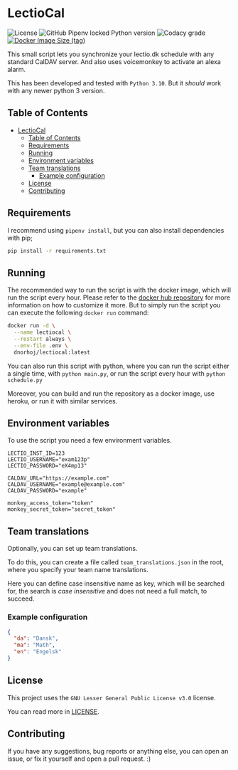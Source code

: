 # LectioCal

![License](https://img.shields.io/github/license/dnorhoj/LectioCal)
![GitHub Pipenv locked Python version](https://img.shields.io/github/pipenv/locked/python-version/dnorhoj/LectioCal)
![Codacy grade](https://img.shields.io/codacy/grade/76cecd863b67412fad55505149d99fce)
[![Docker Image Size (tag)](https://img.shields.io/docker/image-size/dnorhoj/lectiocal/latest?label=docker)](https://hub.docker.com/r/dnorhoj/lectiocal)

This small script lets you synchronize your lectio.dk schedule with any standard CalDAV server. And also uses voicemonkey to activate an alexa alarm.

This has been developed and tested with `Python 3.10`. But it *should* work with any newer python 3 version.

## Table of Contents

- [LectioCal](#lectiocal)
  - [Table of Contents](#table-of-contents)
  - [Requirements](#requirements)
  - [Running](#running)
  - [Environment variables](#environment-variables)
  - [Team translations](#team-translations)
    - [Example configuration](#example-configuration)
  - [License](#license)
  - [Contributing](#contributing)

## Requirements

I recommend using `pipenv install`, but you can also install dependencies with pip;

```sh
pip install -r requirements.txt
```

## Running

The recommended way to run the script is with the docker image, which will run the script every hour. Please refer to the [docker hub repository](https://hub.docker.com/r/dnorhoj/lectiocal) for more information on how to customize it more. But to simply run the script you can execute the following `docker run` command:

```bash
docker run -d \
  --name lectiocal \
  --restart always \
  --env-file .env \
  dnorhoj/lectiocal:latest
```

You can also run this script with python, where you can run the script either a single time, with `python main.py`, or run the script every hour with `python schedule.py`

Moreover, you can build and run the repository as a docker image, use heroku, or run it with similar services.

## Environment variables

To use the script you need a few environment variables.

```env
LECTIO_INST_ID=123
LECTIO_USERNAME="exam123p"
LECTIO_PASSWORD="eX4mp13"

CALDAV_URL="https://example.com"
CALDAV_USERNAME="example@example.com"
CALDAV_PASSWORD="example"

monkey_access_token="token"
monkey_secret_token="secret_token"
```

## Team translations

Optionally, you can set up team translations.

To do this, you can create a file called `team_translations.json` in the root,
where you specify your team name translations.

Here you can define case insensitive name as key, which will be searched for,
the search is *case insensitive* and does not need a full match, to succeed.

### Example configuration

```json
{
  "da": "Dansk",
  "ma": "Math",
  "en": "Engelsk"
}
```

## License

This project uses the `GNU Lesser General Public License v3.0` license.

You can read more in [LICENSE](./LICENSE).

## Contributing

If you have any suggestions, bug reports or anything else, you can open an issue,
or fix it yourself and open a pull request. :)
